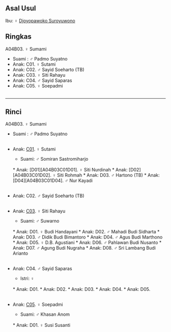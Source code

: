 ## Asal Usul

Ibu: ♀ [Djoyopawoko Suroyuwono][up] 

## Ringkas

A04B03. ♀ Sumami
	<br/>

*	Suami : ♂ Padmo Suyatno
	<br/>
*	Anak: C01. ♀ Sutami
*	Anak: C02. ♂ Sayid Soeharto (TB)
*	Anak: C03. ♀ Siti Rahayu
*	Anak: C04. ♂ Sayid Saparas
*	Anak: C05. ♀ Soepadmi
	<br/><br/>

-- -- --

## Rinci

A04B03. ♀ Sumami
	<br/>

*	Suami : ♂ Padmo Suyatno
	<br/><br/>

*	Anak: [C01][A04B03C01]. ♀ Sutami
	*	Suami: ♂ Somiran Sastromiharjo
	<br/>
	*	Anak: [D01][A04B03C01D01]. ♀ Siti Nurdinah
	*	Anak: [D02][A04B03C01D02]. ♀ Siti Rohmah
	*	Anak: D03. ♂ Hartono (TB)
	*	Anak: [D04][A04B03C01D04]. ♂ Nur Kayadi
	<br/><br/>

*	Anak: C02. ♂ Sayid Soeharto (TB)
	<br/><br/>

*	Anak: [C03][A04B03C03]. ♀ Siti Rahayu
	*	Suami: ♂ Suwarno
	<br/>
	*	Anak: D01. ♀ Budi Handayani
	*	Anak: D02. ♂ Mahadi Budi Sidharta
	*	Anak: D03. ♂ Didik Budi Bimantoro
	*	Anak: D04. ♂ Agus Budi Marthono
	*	Anak: D05. ♀ D.B. Agustiani
	*	Anak: D06. ♂ Pahlawan Budi Nusanto
	*	Anak: D07. ♂ Agung Budi Nugraha
	*	Anak: D08. ♂ Sri Lambang Budi Arianto
	<br/><br/>

*	Anak: C04. ♂ Sayid Saparas
	*	Istri: ♀ 
	<br/>
	*	Anak: D01. 
	*	Anak: D02. 
	*	Anak: D03. 
	*	Anak: D04. 
	*	Anak: D05. 
	<br/><br/>

*	Anak: [C05][A04B03C05]. ♀ Soepadmi
	*	Suami: ♂ Khasan Anom
	<br/>
	*	Anak: D01. ♀ Susi Susanti
	<br/><br/>

[up]: https://github.com/epsi-rns/gitodipuro/blob/master/tree/A04.md

[A04B03C01]: https://github.com/epsi-rns/gitodipuro/blob/master/tree/A04/B03/C01.md
[A04B03C03]: https://github.com/epsi-rns/gitodipuro/blob/master/tree/A04/B03/C03.md
[A04B03C05]: https://github.com/epsi-rns/gitodipuro/blob/master/tree/A04/B03/C05.md

[A04B03C01D01]: https://github.com/epsi-rns/gitodipuro/blob/master/tree/A04/B03/C01/D01.md
[A04B03C01D02]: https://github.com/epsi-rns/gitodipuro/blob/master/tree/A04/B03/C01/D02.md
[A04B03C01D04]: https://github.com/epsi-rns/gitodipuro/blob/master/tree/A04/B03/C01/D04.md
